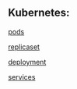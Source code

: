 

## Kubernetes:

[pods](pod-example-page.md)

[replicaset](rs-example-page.md)

[deployment](deployment-example-page.md)

[services](services-example-page.md)



